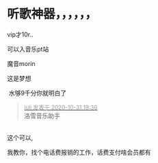 # 听歌神器，，，，，，


vip才10r..

可以入音乐pt站

魔音morin

这是梦想

<img src="static/image/smiley/default/lol.gif" smilieid="12" border="0" alt="" /> 水够9千分你就明白了

<div class="quote"><blockquote><font size="2"><a href="https://www.hostloc.com/forum.php?mod=redirect&amp;goto=findpost&amp;pid=9381749&amp;ptid=760682" target="_blank"><font color="#999999">luli 发表于 2020-10-31 19:36</font></a></font><br />
洛雪音乐助手</blockquote></div><br />
这个可以,

我教你，找个电话费报销的工作，话费支付啥会员都有<img src="static/image/smiley/default/smile.gif" smilieid="1" border="0" alt="" />
